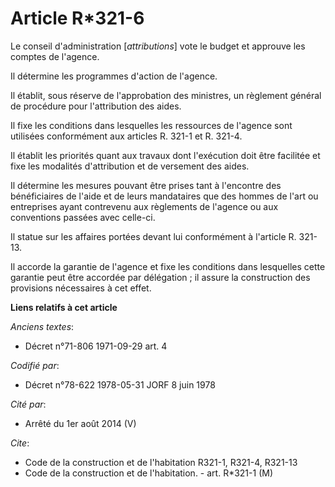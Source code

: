 # Article R*321-6

Le conseil d'administration [*attributions*] vote le budget et approuve les comptes de l'agence.

Il détermine les programmes d'action de l'agence.

Il établit, sous réserve de l'approbation des ministres, un règlement général de procédure pour l'attribution des aides.

Il fixe les conditions dans lesquelles les ressources de l'agence sont utilisées conformément aux articles R. 321-1 et R.
321-4.

Il établit les priorités quant aux travaux dont l'exécution doit être facilitée et fixe les modalités d'attribution et de
versement des aides.

Il détermine les mesures pouvant être prises tant à l'encontre des bénéficiaires de l'aide et de leurs mandataires que des
hommes de l'art ou entreprises ayant contrevenu aux règlements de l'agence ou aux conventions passées avec celle-ci.

Il statue sur les affaires portées devant lui conformément à l'article R. 321-13.

Il accorde la garantie de l'agence et fixe les conditions dans lesquelles cette garantie peut être accordée par délégation ;
il assure la construction des provisions nécessaires à cet effet.

**Liens relatifs à cet article**

_Anciens textes_:

  - Décret n°71-806 1971-09-29 art. 4

_Codifié par_:

  - Décret n°78-622 1978-05-31 JORF 8 juin 1978

_Cité par_:

  - Arrêté du 1er août 2014 (V)

_Cite_:

  - Code de la construction et de l'habitation R321-1, R321-4, R321-13
  - Code de la construction et de l'habitation. - art. R*321-1 (M)
